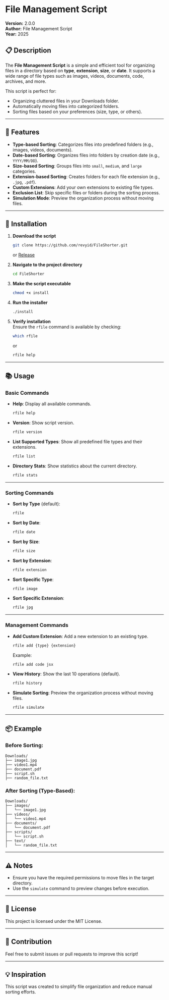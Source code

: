 # File Management Script  

**Version:** 2.0.0  
**Author:** File Management Script  
**Year:** 2025  

## 📋 Description  
The **File Management Script** is a simple and efficient tool for organizing files in a directory based on **type**, **extension**, **size**, or **date**. It supports a wide range of file types such as images, videos, documents, code, archives, and more.  

This script is perfect for:  
- Organizing cluttered files in your Downloads folder.  
- Automatically moving files into categorized folders.  
- Sorting files based on your preferences (size, type, or others).  

---

## 🚀 Features  
- **Type-based Sorting**: Categorizes files into predefined folders (e.g., images, videos, documents).  
- **Date-based Sorting**: Organizes files into folders by creation date (e.g., `YYYY/MM/DD`).  
- **Size-based Sorting**: Groups files into `small`, `medium`, and `large` categories.  
- **Extension-based Sorting**: Creates folders for each file extension (e.g., `.jpg`, `.pdf`).  
- **Custom Extensions**: Add your own extensions to existing file types.  
- **Exclusion List**: Skip specific files or folders during the sorting process.  
- **Simulation Mode**: Preview the organization process without moving files.  

---

## 🚀 Installation  

1. **Download the script**    
   ```bash
   git clone https://github.com/revyid/FileShorter.git
   ```
   or
   <a href="https://github.com/revyid/FileShorter/releases">Release</a>

3. **Navigate to the project directory**  
   ```bash
   cd FileShorter
   ```

4. **Make the script executable**  
   ```bash
   chmod +x install
   ```

5. **Run the installer**  
   ```bash
   ./install
   ```

6. **Verify installation**  
   Ensure the `rfile` command is available by checking:  
   ```bash
   which rfile
   ```
   or
   ```bash
   rfile help
   ```

---

## 📚 Usage  

### Basic Commands  
- **Help**: Display all available commands.  
  ```bash
  rfile help
  ```  

- **Version**: Show script version.  
  ```bash
  rfile version
  ```  

- **List Supported Types**: Show all predefined file types and their extensions.  
  ```bash
  rfile list
  ```  

- **Directory Stats**: Show statistics about the current directory.  
  ```bash
  rfile stats
  ```  

---

### Sorting Commands  
- **Sort by Type** (default):  
  ```bash
  rfile
  ```  

- **Sort by Date**:  
  ```bash
  rfile date
  ```  

- **Sort by Size**:  
  ```bash
  rfile size
  ```  

- **Sort by Extension**:  
  ```bash
  rfile extension
  ```  

- **Sort Specific Type**:  
  ```bash
  rfile image
  ```  

- **Sort Specific Extension**:  
  ```bash
  rfile jpg
  ```  

---

### Management Commands  
- **Add Custom Extension**: Add a new extension to an existing type.  
  ```bash
  rfile add {type} {extension}
  ```  
  Example:  
  ```bash
  rfile add code jsx
  ```  

- **View History**: Show the last 10 operations (default).  
  ```bash
  rfile history
  ```  

- **Simulate Sorting**: Preview the organization process without moving files.  
  ```bash
  rfile simulate
  ```  

---

## 📦 Example  

### Before Sorting:  
```plaintext
Downloads/
├── image1.jpg
├── video1.mp4
├── document.pdf
├── script.sh
├── random_file.txt
```  

### After Sorting (Type-Based):  
```plaintext
Downloads/
├── images/
│   └── image1.jpg
├── videos/
│   └── video1.mp4
├── documents/
│   └── document.pdf
├── scripts/
│   └── script.sh
├── text/
│   └── random_file.txt
```  

---

## ⚠️ Notes  
- Ensure you have the required permissions to move files in the target directory.  
- Use the `simulate` command to preview changes before execution.  

---

## 📜 License  
This project is licensed under the MIT License.  

---

## 🤝 Contribution  
Feel free to submit issues or pull requests to improve this script!  

---

## 💡 Inspiration  
This script was created to simplify file organization and reduce manual sorting efforts.  
